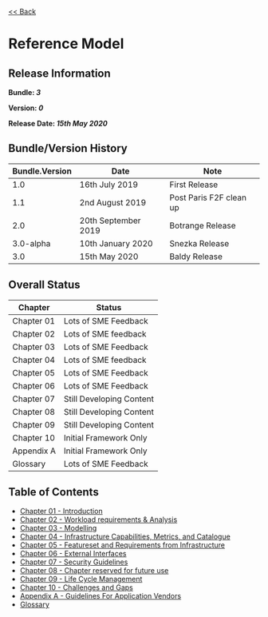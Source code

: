 [<< Back](https://cntt-n.github.io/CNTT/)
# Reference Model

<!--<p><span style="color: #ff0000;"><strong>** Note:</strong> This is a live (not released) document and is being updated regularly.</span></p>-->

## Release Information
**Bundle: _3_**

**Version: _0_**

**Release Date: _15th May 2020_**

## Bundle/Version History

| Bundle.Version | Date | Note
| --- | --- | --- |
| 1.0 | 16th July 2019 | First Release|
| 1.1 | 2nd August 2019 | Post Paris F2F clean up|
| 2.0 | 20th September 2019 | Botrange Release|
| 3.0-alpha| 10th January 2020 | Snezka Release|
| 3.0| 15th May 2020 | Baldy Release|


## Overall Status

| Chapter | Status |
| --- | --- |
| Chapter 01 | Lots of SME Feedback |
| Chapter 02 | Lots of SME feedback |
| Chapter 03 | Lots of SME Feedback |
| Chapter 04 | Lots of SME feedback |
| Chapter 05 | Lots of SME Feedback |
| Chapter 06 | Lots of SME Feedback |
| Chapter 07 | Still Developing Content |
| Chapter 08 | Still Developing Content |
| Chapter 09 | Still Developing Content |
| Chapter 10 | Initial Framework Only |
| Appendix A | Initial Framework Only |
| Glossary | Lots of SME Feedback |

## Table of Contents
* [Chapter 01 - Introduction](chapters/chapter01.md)
* [Chapter 02 - Workload requirements & Analysis](chapters/chapter02.md)
* [Chapter 03 - Modelling](chapters/chapter03.md)
* [Chapter 04 - Infrastructure Capabilities, Metrics, and Catalogue](chapters/chapter04.md)
* [Chapter 05 - Featureset and Requirements from Infrastructure](chapters/chapter05.md)
* [Chapter 06 - External Interfaces](chapters/chapter06.md)
* [Chapter 07 - Security Guidelines](chapters/chapter07.md)
* [Chapter 08 - Chapter reserved for future use](chapters/chapter08.md)
* [Chapter 09 - Life Cycle Management](chapters/chapter09.md)
* [Chapter 10 - Challenges and Gaps](chapters/chapter10.md)
* [Appendix A - Guidelines For Application Vendors](chapters/appendix-a.md)
* [Glossary](../common/glossary.md)
